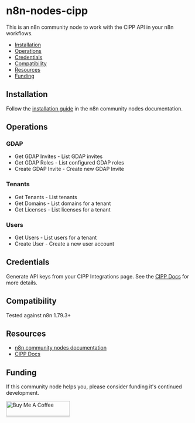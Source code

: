 # n8n-nodes-cipp

This is an n8n community node to work with the CIPP API in your n8n workflows.

- [Installation](#installation)
- [Operations](#operations)
- [Credentials](#credentials)
- [Compatibility](#compatibility)
- [Resources](#resources)
- [Funding](#funding)

## Installation

Follow the [installation guide](https://docs.n8n.io/integrations/community-nodes/installation/) in the n8n community nodes documentation.

## Operations

### GDAP

* Get GDAP Invites - List GDAP invites
* Get GDAP Roles - List configured GDAP roles
* Create GDAP Invite - Create new GDAP Invite

### Tenants

* Get Tenants - List tenants
* Get Domains - List domains for a tenant
* Get Licenses - List licenses for a tenant

### Users

* Get Users - List users for a tenant
* Create User - Create a new user account

## Credentials

Generate API keys from your CIPP Integrations page. See the [CIPP Docs](https://docs.cipp.app/api-documentation/setup-and-authentication) for more details.

## Compatibility

Tested against n8n 1.79.3+

## Resources

* [n8n community nodes documentation](https://docs.n8n.io/integrations/community-nodes/)
* [CIPP Docs](https://docs.cipp.app/api-documentation/setup-and-authentication)

## Funding

If this community node helps you, please consider funding it's continued development.

<a href="https://www.buymeacoffee.com/davejlong" target="_blank"><img src="https://www.buymeacoffee.com/assets/img/custom_images/orange_img.png" alt="Buy Me A Coffee" style="height: 41px !important;width: 174px !important;box-shadow: 0px 3px 2px 0px rgba(190, 190, 190, 0.5) !important;-webkit-box-shadow: 0px 3px 2px 0px rgba(190, 190, 190, 0.5) !important;" ></a>
